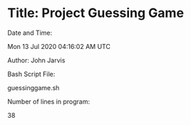 # Title: Project Guessing Game 

Date and Time: 

Mon 13 Jul 2020 04:16:02 AM UTC

Author:  John Jarvis 

Bash Script File: 

guessinggame.sh 

Number of lines in program: 

38

